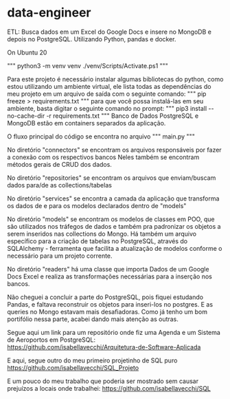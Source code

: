 # data-engineer
ETL: Busca dados em um Excel do Google Docs e insere no MongoDB e depois no PostgreSQL. Utilizando Python, pandas e docker.

On Ubuntu 20

"""
python3 -m venv venv
./venv/Scripts/Activate.ps1
"""

Para este projeto é necessário instalar algumas bibliotecas do python,
como estou utilizando um ambiente virtual, ele lista todas as dependências
do meu projeto em um arquivo de saída com o seguinte comando:
"""
pip freeze > requirements.txt
"""
para que você possa instalá-las em seu ambiente, basta digitar o seguinte comando no prompt:
"""
pip3 install --no-cache-dir -r requirements.txt
"""
Banco de Dados PostgreSQL e MongoDB estão em containers separados da aplicação.

O fluxo principal do código se encontra no arquivo
"""
main.py
"""

No diretório "connectors" se encontram os arquivos responsáveis por fazer a conexão com os respectivos bancos
Neles também se encontram métodos gerais de CRUD dos dados.

No diretório "repositories" se encontram os arquivos que enviam/buscam dados para/de as collections/tabelas

No diretório "services" se encontra a camada da aplicação que transforma os dados de e para os modelos declarados
dentro de "models"

No diretório "models" se encontram os modelos de classes em POO, que são utilizados nos tráfegos de dados e também
pra padronizar os objetos a serem inseridos nas collections do Mongo.
Há também um arquivo específico para a criação de tabelas no PostgreSQL, através do SQLAlchemy - ferramenta que
facilita a atualização de modelos conforme o necessário para um projeto corrente.

No diretório "readers" há uma classe que importa Dados de um Google Docs Excel e realiza as transformações necessárias
para a inserção nos bancos.


Não cheguei a concluir a parte do PostgreSQL, pois fiquei estudando Pandas, e faltava reconstruir os objetos para
inseri-los no postgres. E as queries no Mongo estavam mais desafiadoras. Como já tenho um bom portifólio nessa
parte, acabei dando mais atenção as outras.

Segue aqui um link para um repositório onde fiz uma Agenda e um Sistema de Aeroportos em PostgreSQL:
https://github.com/isabellavecchi/Arquitetura-de-Software-Aplicada

E aqui, segue outro do meu primeiro projetinho de SQL puro
https://github.com/isabellavecchi/SQL_Projeto

E um pouco do meu trabalho que poderia ser mostrado sem causar prejuízos a locais onde trabalhei:
https://github.com/isabellavecchi/SQL
